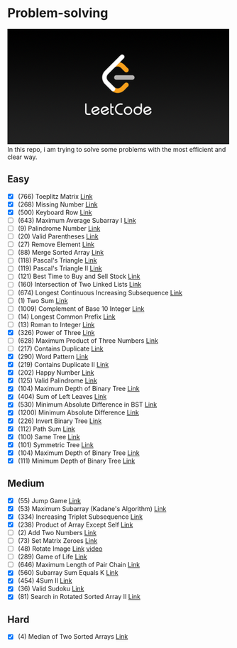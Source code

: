 # Problem-solving
![](Image/LeetCode_Logo.png)
In this repo, i am trying to solve some problems with the most efficient and clear way.
## Easy
- [X] (766) Toeplitz Matrix [Link](https://leetcode.com/problems/toeplitz-matrix/)
- [X] (268) Missing Number [Link](https://leetcode.com/problems/missing-number/)
- [X] (500) Keyboard Row [Link](https://leetcode.com/problems/keyboard-row/)
- [ ] (643) Maximum Average Subarray I [Link](https://leetcode.com/problems/maximum-average-subarray-i/)
- [ ] (9) Palindrome Number [Link](https://leetcode.com/problems/palindrome-number/)
- [ ] (20) Valid Parentheses [Link](https://leetcode.com/problems/valid-parentheses/)
- [ ] (27) Remove Element [Link](https://leetcode.com/problems/remove-element/)
- [ ] (88) Merge Sorted Array [Link](https://leetcode.com/problems/merge-sorted-array/)
- [ ] (118) Pascal's Triangle  [Link](https://leetcode.com/problems/pascals-triangle/)
- [ ] (119) Pascal's Triangle II  [Link](https://leetcode.com/problems/pascals-triangle-ii/)
- [ ] (121) Best Time to Buy and Sell Stock [Link](https://leetcode.com/problems/best-time-to-buy-and-sell-stock/)
- [ ] (160) Intersection of Two Linked Lists [Link](https://leetcode.com/problems/intersection-of-two-linked-lists/)
- [ ] (674) Longest Continuous Increasing Subsequence [Link](https://leetcode.com/problems/longest-continuous-increasing-subsequence/)
- [ ] (1) Two Sum [Link](https://leetcode.com/problems/two-sum/)
- [ ] (1009) Complement of Base 10 Integer [Link](https://leetcode.com/problems/complement-of-base-10-integer/)
- [ ] (14) Longest Common Prefix [Link](https://leetcode.com/problems/longest-common-prefix/)
- [ ] (13) Roman to Integer [Link](https://leetcode.com/problems/roman-to-integer/)
- [X] (326) Power of Three [Link](https://leetcode.com/problems/power-of-three)
- [ ] (628) Maximum Product of Three Numbers [Link](https://leetcode.com/problems/maximum-product-of-three-numbers/)
- [ ] (217) Contains Duplicate [Link](https://leetcode.com/problems/contains-duplicate/)
- [X] (290) Word Pattern [Link](https://leetcode.com/problems/word-pattern/)
- [X] (219) Contains Duplicate II [Link](https://leetcode.com/problems/contains-duplicate-ii/)
- [X] (202) Happy Number [Link](https://leetcode.com/problems/happy-number/)
- [X] (125) Valid Palindrome [Link](https://leetcode.com/problems/valid-palindrome/)
- [X] (104) Maximum Depth of Binary Tree [Link](https://leetcode.com/problems/maximum-depth-of-binary-tree/)
- [X] (404) Sum of Left Leaves [Link](https://leetcode.com/problems/sum-of-left-leaves/)
- [X] (530) Minimum Absolute Difference in BST [Link](https://leetcode.com/problems/minimum-absolute-difference-in-bst/)
- [X] (1200) Minimum Absolute Difference [Link](https://leetcode.com/problems/minimum-absolute-difference/)
- [X] (226) Invert Binary Tree [Link](https://leetcode.com/problems/invert-binary-tree/)
- [X] (112) Path Sum [Link](https://leetcode.com/problems/path-sum/)
- [X] (100) Same Tree [Link](https://leetcode.com/problems/same-tree/)
- [X] (101) Symmetric Tree [Link](https://leetcode.com/problems/symmetric-tree/)
- [X] (104) Maximum Depth of Binary Tree [Link](https://leetcode.com/problems/maximum-depth-of-binary-tree/)
- [X] (111) Minimum Depth of Binary Tree [Link](https://leetcode.com/problems/minimum-depth-of-binary-tree/)

## Medium
- [X] (55) Jump Game [Link](https://leetcode.com/problems/jump-game/)
- [X] (53) Maximum Subarray (Kadane's Algorithm) [Link](https://leetcode.com/problems/maximum-subarray/)
- [X] (334) Increasing Triplet Subsequence [Link](https://leetcode.com/problems/increasing-triplet-subsequence/)
- [X] (238) Product of Array Except Self [Link](https://leetcode.com/problems/product-of-array-except-self/)
- [ ] (2) Add Two Numbers [Link](https://leetcode.com/problems/add-two-numbers/)
- [ ] (73) Set Matrix Zeroes [Link](https://leetcode.com/problems/set-matrix-zeroes/)
- [ ] (48) Rotate Image [Link](https://leetcode.com/problems/rotate-image/) [video](https://www.youtube.com/watch?v=kd5u3GEQkPY)
- [ ] (289) Game of Life [Link](https://leetcode.com/problems/game-of-life/)
- [ ] (646) Maximum Length of Pair Chain [Link](https://leetcode.com/problems/maximum-length-of-pair-chain/)
- [X] (560) Subarray Sum Equals K [Link](https://leetcode.com/problems/subarray-sum-equals-k/)
- [X] (454) 4Sum II [Link](https://leetcode.com/problems/4sum-ii/)
- [X] (36) Valid Sudoku [Link](https://leetcode.com/problems/valid-sudoku/)
- [X] (81) Search in Rotated Sorted Array II [Link](https://leetcode.com/problems/search-in-rotated-sorted-array-ii/)

## Hard
- [X] (4) Median of Two Sorted Arrays [Link](https://leetcode.com/problems/median-of-two-sorted-arrays/)
